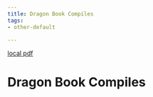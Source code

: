 ```yaml
---
title: Dragon Book Compiles
tags:
- other-default

---
```


[local pdf](../../../pdfs/dragon-book-compiles.pdf)

# Dragon Book Compiles
